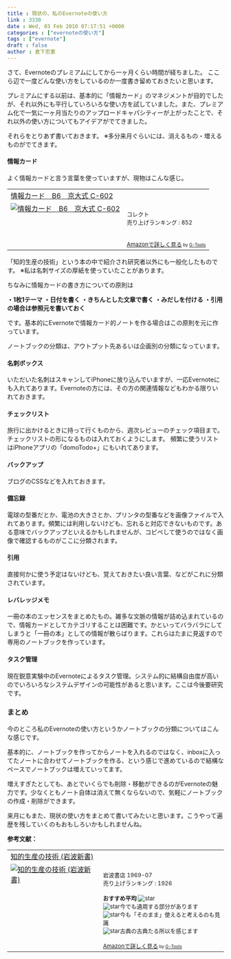 ```yaml
---
title : 現状の、私のEvernoteの使い方
link : 3330
date : Wed, 03 Feb 2010 07:17:51 +0000
categories : ["evernoteの使い方"]
tags : ["evernote"]
draft : false
author : 倉下忠憲
---
```


さて、Evernoteのプレミアムにしてから一ヶ月くらい時間が経ちました。
ここら辺で一度どんな使い方をしているのか一度書き留めておきたいと思います。

プレミアムにする以前は、基本的に「情報カード」のマネジメントが目的でしたが、それ以外にも平行していろいろな使い方を試していました。また、プレミアム化で一気に一ヶ月当たりのアップロードキャパシティーが上がったことで、それ以外の使い方についてもアイデアがでてきました。

それらをとりあず書いておきます。
※多分来月ぐらいには、消えるもの・増えるものがでてきます。

<h4>情報カード</h4>
よく情報カードと言う言葉を使っていますが、現物はこんな感じ。

<table  border="0" cellpadding="5"><tr><td colspan="2"><a href="http://www.amazon.co.jp/%E3%82%B3%E3%83%AC%E3%82%AF%E3%83%88-%E6%83%85%E5%A0%B1%E3%82%AB%E3%83%BC%E3%83%89-B6-%E4%BA%AC%E5%A4%A7%E5%BC%8F-C-602/dp/B00195GGM6%3FSubscriptionId%3D15SMZCTB9V8NGR2TW082%26tag%3Drashita1000-22%26linkCode%3Dxm2%26camp%3D2025%26creative%3D165953%26creativeASIN%3DB00195GGM6" target="_top">情報カード　B6　京大式 C-602</a><img src='http://www.assoc-amazon.jp/e/ir?t=rashita1000-22&l=ur2&o=9' width='1' height='1' border='0' alt='' /></td></tr><tr><td valign="top"><a href="http://www.amazon.co.jp/%E3%82%B3%E3%83%AC%E3%82%AF%E3%83%88-%E6%83%85%E5%A0%B1%E3%82%AB%E3%83%BC%E3%83%89-B6-%E4%BA%AC%E5%A4%A7%E5%BC%8F-C-602/dp/B00195GGM6%3FSubscriptionId%3D15SMZCTB9V8NGR2TW082%26tag%3Drashita1000-22%26linkCode%3Dxm2%26camp%3D2025%26creative%3D165953%26creativeASIN%3DB00195GGM6" target="_top"><img src="http://ecx.images-amazon.com/images/I/31Pu5Z3zC0L._SL160_.jpg" border="0" alt="情報カード　B6　京大式 C-602" /></a></td><td valign="top"><font size="-1"><br />コレクト  <br />売り上げランキング : 852<br /><br /><br /><a href="http://www.amazon.co.jp/%E3%82%B3%E3%83%AC%E3%82%AF%E3%83%88-%E6%83%85%E5%A0%B1%E3%82%AB%E3%83%BC%E3%83%89-B6-%E4%BA%AC%E5%A4%A7%E5%BC%8F-C-602/dp/B00195GGM6%3FSubscriptionId%3D15SMZCTB9V8NGR2TW082%26tag%3Drashita1000-22%26linkCode%3Dxm2%26camp%3D2025%26creative%3D165953%26creativeASIN%3DB00195GGM6" target="_top">Amazonで詳しく見る</a></font><font size="-2"> by <a href="http://www.goodpic.com/mt/aws/index.html" >G-Tools</a></font></td></tr></table>

「知的生産の技術」という本の中で紹介され研究者以外にも一般化したものです。
※私は名刺サイズの厚紙を使っていたことがあります。

ちなみに情報カードの書き方についての原則は

<strong>・1枚1テーマ
・日付を書く
・きちんとした文章で書く
・みだしを付ける
・引用の場合は参照元を書いておく</strong>

です。基本的にEvernoteで情報カード的ノートを作る場合はこの原則を元に作っています。

ノートブックの分類は、アウトプット先あるいは企画別の分類になっています。
<h4>名刺ボックス</h4>
いただいた名刺はスキャンしてiPhoneに放り込んでいますが、一応Evernoteにも入れてあります。Evernoteの方には、その方の関連情報などもわかる限りいれておきます。

<h4>チェックリスト</h4>
旅行に出かけるときに持って行くものから、週次レビューのチェック項目まで。チェックリストの形になるものは入れておくようにします。
頻繁に使うリストはiPhoneアプリの「domoTodo+」にもいれてあります。

<h4>バックアップ</h4>
ブログのCSSなどを入れておきます。

<h4>備忘録</h4>
電球の型番だとか、電池の大きさとか、プリンタの型番などを画像ファイルで入れてあります。頻繁には利用しないけども、忘れると対応できないものです。ある意味でバックアップといえるかもしれませんが、コピペして使うのではなく画像で確認するものがここに分類されます。

<h4>引用</h4>
直接何かに使う予定はないけども、覚えておきたい良い言葉、などがこれに分類されています。

<h4>レバレッジメモ</h4>
一冊の本のエッセンスをまとめたもの。雑多な文脈の情報が詰め込まれているので、情報カードとしてカテゴリすることは困難です。かといってバラバラにしてしまうと「一冊の本」としての情報が散らばります。これらはたまに見返すので専用のノートブックを作っています。

<h4>タスク管理</h4>
現在鋭意実験中のEvernoteによるタスク管理。システム的に結構自由度が高いのでいろいろなシステムデザインの可能性があると思います。ここは今後要研究です。

<h3>まとめ</h3>
今のところ私のEvernoteの使い方というかノートブックの分類についてはこんな感じです。

基本的に、ノートブックを作ってからノートを入れるのではなく、inboxに入ってたノートに合わせてノートブックを作る、という感じで進めているので結構なペースでノートブックは増えていってます。

増えすぎたとしても、あとでいくらでも削除・移動ができるのがEvernoteの魅力です。少なくともノート自体は消えて無くならないので、気軽にノートブックの作成・削除ができます。

来月にもまた、現状の使い方をまとめて書いてみたいと思います。こうやって遍歴を残していくのもおもしろいかもしれませんね。

<strong>参考文献：</strong>
<table  border="0" cellpadding="5"><tr><td colspan="2"><a href="http://www.amazon.co.jp/%E7%9F%A5%E7%9A%84%E7%94%9F%E7%94%A3%E3%81%AE%E6%8A%80%E8%A1%93-%E5%B2%A9%E6%B3%A2%E6%96%B0%E6%9B%B8-%E6%A2%85%E6%A3%B9-%E5%BF%A0%E5%A4%AB/dp/4004150930%3FSubscriptionId%3D15SMZCTB9V8NGR2TW082%26tag%3Drashita1000-22%26linkCode%3Dxm2%26camp%3D2025%26creative%3D165953%26creativeASIN%3D4004150930" target="_top">知的生産の技術 (岩波新書)</a><img src='http://www.assoc-amazon.jp/e/ir?t=rashita1000-22&l=ur2&o=9' width='1' height='1' border='0' alt='' /></td></tr><tr><td valign="top"><a href="http://www.amazon.co.jp/%E7%9F%A5%E7%9A%84%E7%94%9F%E7%94%A3%E3%81%AE%E6%8A%80%E8%A1%93-%E5%B2%A9%E6%B3%A2%E6%96%B0%E6%9B%B8-%E6%A2%85%E6%A3%B9-%E5%BF%A0%E5%A4%AB/dp/4004150930%3FSubscriptionId%3D15SMZCTB9V8NGR2TW082%26tag%3Drashita1000-22%26linkCode%3Dxm2%26camp%3D2025%26creative%3D165953%26creativeASIN%3D4004150930" target="_top"><img src="http://ecx.images-amazon.com/images/I/41Q9KKMZYAL._SL160_.jpg" border="0" alt="知的生産の技術 (岩波新書)" /></a></td><td valign="top"><font size="-1"><br />岩波書店  1969-07<br />売り上げランキング : 1926<br /><br /><strong>おすすめ平均  </strong><img src="http://g-images.amazon.com/images/G/01/detail/stars-4-5.gif" alt="star" /><br /><img src="http://g-images.amazon.com/images/G/01/detail/stars-5-0.gif" alt="star" />今でも通用する部分があります<br /><img src="http://g-images.amazon.com/images/G/01/detail/stars-5-0.gif" alt="star" />今も「そのまま」使えると考えるのも見識<br /><img src="http://g-images.amazon.com/images/G/01/detail/stars-5-0.gif" alt="star" />古典の古典たる所以を感じます<br /><br /><a href="http://www.amazon.co.jp/%E7%9F%A5%E7%9A%84%E7%94%9F%E7%94%A3%E3%81%AE%E6%8A%80%E8%A1%93-%E5%B2%A9%E6%B3%A2%E6%96%B0%E6%9B%B8-%E6%A2%85%E6%A3%B9-%E5%BF%A0%E5%A4%AB/dp/4004150930%3FSubscriptionId%3D15SMZCTB9V8NGR2TW082%26tag%3Drashita1000-22%26linkCode%3Dxm2%26camp%3D2025%26creative%3D165953%26creativeASIN%3D4004150930" target="_top">Amazonで詳しく見る</a></font><font size="-2"> by <a href="http://www.goodpic.com/mt/aws/index.html" >G-Tools</a></font></td></tr></table>


